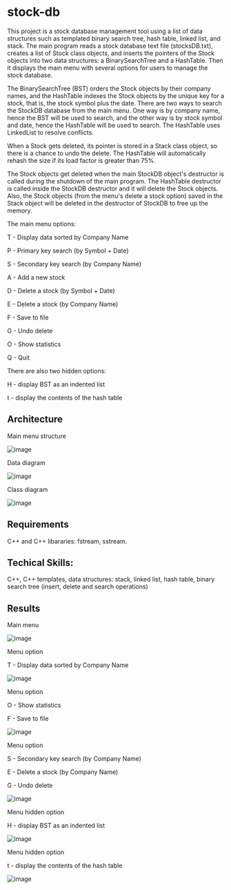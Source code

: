 # stock-db

This project is a stock database management tool using a list of data structures such as templated binary search tree, hash table, linked list, and stack. The main program reads a stock database text file (stocksDB.txt), creates a list of Stock class objects, and inserts the pointers of the Stock objects into two data structures: a BinarySearchTree and a HashTable. Then it displays the main menu with several options for users to manage the stock database. 

The BinarySearchTree (BST) orders the Stock objects by their company names, and the HashTable indexes the Stock objects by the unique key for a stock, that is, the stock symbol plus the date. There are two ways to search the StockDB database from the main menu. One way is by company name, hence the BST will be used to search, and the other way is by stock symbol and date, hence the HashTable will be used to search. The HashTable uses LinkedList to resolve conflicts.

When a Stock gets deleted, its pointer is stored in a Stack class object, so there is a chance to undo the delete. The HashTable will automatically rehash the size if its load factor is greater than 75%.

The Stock objects get deleted when the main StockDB object's destructor is called during the shutdown of the main program. The HashTable destructor is called inside the StockDB destructor and it will delete the Stock objects. Also, the Stock objects (from the menu's delete a stock option) saved in the Stack object will be deleted in the destructor of StockDB to free up the memory.

The main menu options:

T - Display data sorted by Company Name

P - Primary key search (by Symbol + Date)

S - Secondary key search (by Company Name)

A - Add a new stock

D - Delete a stock (by Symbol + Date)

E - Delete a stock (by Company Name)

F - Save to file

G - Undo delete

O - Show statistics

Q - Quit

There are also two hidden options:

H - display BST as an indented list

t - display the contents of the hash table

## Architecture

Main menu structure

![image](https://github.com/carab9/stock-db/blob/main/stockdb_menu_structure.jpg?raw=true)

Data diagram

![image](https://github.com/carab9/stock-db/blob/main/stockdb_data_diagram.jpg?raw=true)

Class diagram

![image](https://github.com/carab9/stock-db/blob/main/stockdb_class_diagram.jpg?raw=true)

## Requirements

C++ and C++ libararies: fstream, sstream.

## Techical Skills:

C++, C++ templates, data structures: stack, linked list, hash table, binary search tree (insert, delete and search operations)

## Results

Main menu

![image](https://github.com/carab9/stock-db/blob/main/stockdb1.png?raw=true)

Menu option

T - Display data sorted by Company Name

![image](https://github.com/carab9/stock-db/blob/main/stockdb2.png?raw=true)

Menu option

O - Show statistics

F - Save to file

![image](https://github.com/carab9/stock-db/blob/main/stockdb3.png?raw=true)

Menu option

S - Secondary key search (by Company Name)

E - Delete a stock (by Company Name)

G - Undo delete

![image](https://github.com/carab9/stock-db/blob/main/stockdb4.png?raw=true)

Menu hidden option

H - display BST as an indented list

![image](https://github.com/carab9/stock-db/blob/main/stockdb5.png?raw=true)

Menu hidden option

t - display the contents of the hash table

![image](https://github.com/carab9/stock-db/blob/main/stockdb6.png?raw=true)

